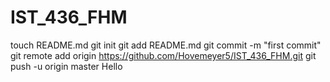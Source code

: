 IST_436_FHM
===========
touch README.md
git init
git add README.md
git commit -m "first commit"
git remote add origin https://github.com/Hovemeyer5/IST_436_FHM.git
git push -u origin master
Hello
